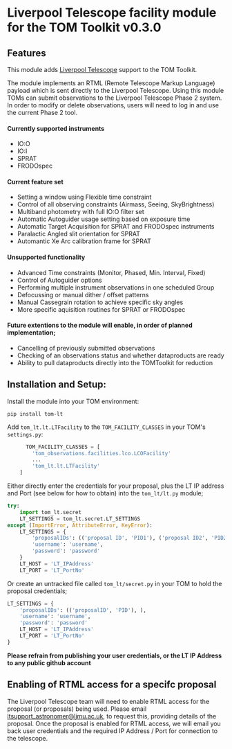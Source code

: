 # Liverpool Telescope facility module for the TOM Toolkit v0.3.0


## Features
This module adds [Liverpool Telescope](http://telescope.livjm.ac.uk/) support
to the TOM Toolkit.

The module implements an RTML (Remote Telescope Markup Language) payload which
is sent directly to the Liverpool Telescope. Using this module TOMs can submit
observations to the Liverpool Telescope Phase 2 system. In order to modify or
delete observations, users will need to log in and use the current Phase 2 tool.


#### Currently supported instruments
- IO:O
- IO:I
- SPRAT
- FRODOspec

#### Current feature set
- Setting a window using Flexible time constraint
- Control of all observing constraints (Airmass, Seeing, SkyBrightness)
- Multiband photometry with full IO:O filter set
- Automatic Autoguider usage setting based on exposure time
- Automatic Target Acquisition for SPRAT and FRODOspec instruments
- Paralactic Angled slit orientation for SPRAT
- Automantic Xe Arc calibration frame for SPRAT


#### Unsupported functionality
- Advanced Time constraints (Monitor, Phased, Min. Interval, Fixed)
- Control of Autoguider options
- Performing multiple instrument observations in one scheduled Group
- Defocussing or manual dither / offset patterns
- Manual Cassegrain rotation to achieve specific sky angles
- More specific aquisition routines for SPRAT or FRODOspec


#### Future extentions to the module will enable, in order of planned implementation;
- Cancelling of previously submitted observations
- Checking of an observations status and whether dataproducts are ready
- Ability to pull dataproducts directly into the TOMToolkit for reduction


## Installation and Setup:

Install the module into your TOM environment:

```shell
pip install tom-lt
```

Add `tom_lt.lt.LTFacility` to the `TOM_FACILITY_CLASSES` in your TOM's
`settings.py`:
```python
      TOM_FACILITY_CLASSES = [
        'tom_observations.facilities.lco.LCOFacility'
        ...
        'tom_lt.lt.LTFacility'
    ]
```

Either directly enter the credentials for your proposal, plus the LT IP address
and Port (see below for how to obtain) into the `tom_lt/lt.py` module;

```python
try:
    import tom_lt.secret
    LT_SETTINGS = tom_lt.secret.LT_SETTINGS
except (ImportError, AttributeError, KeyError):
    LT_SETTINGS = {
        'proposalIDs': (('proposal ID', 'PID1'), ('proposal ID2', 'PID2')),
        'username': 'username',
        'password': 'password'
    }
    LT_HOST = 'LT_IPAddress'
    LT_PORT = 'LT_PortNo'
```

Or create an untracked file called `tom_lt/secret.py` in your TOM to hold the
proposal credentials;

```python
LT_SETTINGS = {
    'proposalIDs': (('proposalID', 'PID'), ),
    'username': 'username',
    'password': 'password'
    LT_HOST = 'LT_IPAddress'
    LT_PORT = 'LT_PortNo'
}
```

**Please refrain from publishing your user credentials, or the LT IP Address to
any public github account**

## Enabling of RTML access for a specifc proposal

The Liverpool Telescope team will need to enable RTML access for the proposal (or proposals)
being used. Please email ltsupport_astronomer@ljmu.ac.uk, to request this, providing details
of the proposal. Once the proposal is enabled for RTML access, we will email you back user
credentials and the required IP Address / Port for connection to the telescope.
